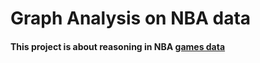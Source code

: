 # Graph Analysis on NBA data

#### This project is about reasoning in NBA [games data](https://www.kaggle.com/nathanlauga/nba-games)





